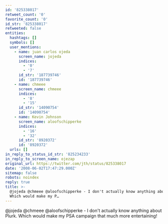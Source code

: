 ```yaml
---
id: '825338017'
retweet_count: '0'
favorite_count: '0'
id_str: '825338017'
retweeted: false
entities:
  hashtags: []
  symbols: []
  user_mentions:
    - name: juan carlos ojeda
      screen_name: jojeda
      indices:
        - '0'
        - '7'
      id_str: '187739746'
      id: '187739746'
    - name: chmeee
      screen_name: chmeee
      indices:
        - '8'
        - '15'
      id_str: '14090754'
      id: '14090754'
    - name: Kevin Johnson
      screen_name: aloofschipperke
      indices:
        - '16'
        - '32'
      id_str: '8920372'
      id: '8920372'
  urls: []
in_reply_to_status_id_str: '825234233'
in_reply_to_screen_name: ojezap
original_url: https://twitter.com/jth/status/825338017
date: '2008-06-02T17:47:29.000Z'
sitemap: false
robots: noindex
reply: true
title: >-
  @jojeda @chmeee @aloofschipperke - I don't actually know anything about Plurk.
  Which would make my P…
---
```


@jojeda @chmeee @aloofschipperke - I don't actually know anything about Plurk. Which would make my PSA campaign that much more entertaining!